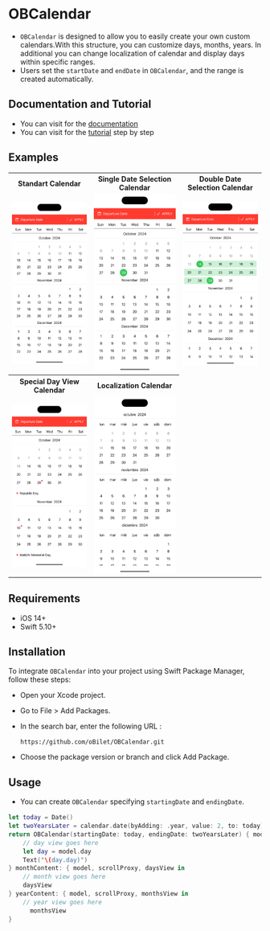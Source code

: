 
# OBCalendar


- `OBCalendar` is designed to allow you to easily create your own custom calendars.With this structure, you can customize days, months, years. In additional you can change localization of calendar and display days within specific ranges.
- Users set the `startDate` and `endDate` in `OBCalendar`, and the range is created automatically.


## Documentation and Tutorial
- You can visit for the <a href="https://developerburakgul.github.io/OBCalendarDemoPrivate/documentation/obiletcalendar" target="_blank">documentation</a>
- You can visit for the <a href="https://developerburakgul.github.io/OBCalendarDemoPrivate/tutorials/obiletcalendar" target="_blank">tutorial</a> step by step

## Examples

<div align="center">
  <table>
    <tr>
      <th>Standart Calendar</th>
      <th>Single Date Selection Calendar</th>
      <th>Double Date Selection Calendar</th>
    </tr>
    <tr>
      <td><img width=300 src="https://github.com/developerburakgul/OBCalendarDemoPrivate/blob/main/Sources/OBCalendar/ObiletCalendar.docc/Resources/standartCalendar.png"></td>
      <td><img width=300 src="https://github.com/developerburakgul/OBCalendarDemoPrivate/blob/main/Sources/OBCalendar/ObiletCalendar.docc/Resources/singleDateCalendar.png"></td>
      <td><img width=300 src="https://github.com/developerburakgul/OBCalendarDemoPrivate/blob/main/Sources/OBCalendar/ObiletCalendar.docc/Resources/doubleDateCalendar.png"></td>
    </tr>
     <tr>
        <th>Special Day View Calendar</th>
        <th>Localization Calendar</th>
      </tr>
    <tr>
     <td><img width=300 src="https://github.com/developerburakgul/OBCalendarDemoPrivate/blob/main/Sources/OBCalendar/ObiletCalendar.docc/Resources/specialDayCalendar.png"></td>
      <td><img width=300 src="https://github.com/developerburakgul/OBCalendarDemoPrivate/blob/main/Sources/OBCalendar/ObiletCalendar.docc/Resources/localizationCalendar.png"></td>
    </tr>
  </table>
</div>

## Requirements
- iOS 14+
- Swift 5.10+

## Installation
To integrate `OBCalendar` into your project using Swift Package Manager, follow these steps:
- Open your Xcode project.
- Go to File > Add Packages.
- In the search bar, enter the following URL :
  
    ```
    https://github.com/oBilet/OBCalendar.git
    ```
- Choose the package version or branch and click Add Package.

## Usage
- You can create `OBCalendar` specifying `startingDate` and `endingDate`.

```swift
let today = Date()
let twoYearsLater = calendar.date(byAdding: .year, value: 2, to: today)!
return OBCalendar(startingDate: today, endingDate: twoYearsLater) { model, scrollProxy in
    // day view goes here
    let day = model.day
    Text("\(day.day)")
} monthContent: { model, scrollProxy, daysView in
    // month view goes here
    daysView
} yearContent: { model, scrollProxy, monthsView in
    // year view goes here
      monthsView
}
```












